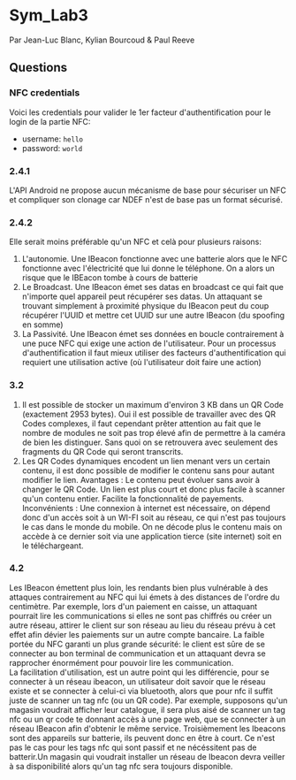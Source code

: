 # Sym_Lab3
Par Jean-Luc Blanc, Kylian Bourcoud & Paul Reeve

## Questions

### NFC credentials
Voici les credentials pour valider le 1er facteur d'authentification pour le login de la partie NFC:
- username: `hello`
- password: `world`

### 2.4.1
L'API Android ne propose aucun mécanisme de base pour sécuriser un NFC et
compliquer son clonage car NDEF n'est de base pas un format sécurisé.


### 2.4.2
Elle serait moins préférable qu'un NFC et celà pour plusieurs raisons:
1. L'autonomie. Une IBeacon fonctionne avec une batterie alors que le NFC fonctionne avec l'électricité que lui donne le téléphone. On a alors un risque que le IBEacon tombe à cours de batterie
2. Le Broadcast. Une IBeacon émet ses datas en broadcast ce qui fait 
que n'importe quel appareil peut récupérer ses datas. Un attaquant se trouvant simplement à proximité physique du IBeacon peut du coup récupérer l'UUID
et mettre cet UUID sur une autre IBeacon (du spoofing en somme)
3. La Passivité. Une IBeacon émet ses données en boucle contrairement
à une puce NFC qui exige une action de l'utilisateur. Pour un processus d'authentification il faut mieux utiliser des facteurs d'authentification qui requiert une utilisation active (où l'utilisateur doit faire une action)



### 3.2

1. Il est possible de stocker un maximum d'environ 3 KB dans un QR Code (exactement 2953 bytes). Oui il est possible de travailler avec des QR Codes complexes, il faut cependant prêter attention au fait que le nombre de modules ne soit pas trop élevé afin de permettre à la caméra de bien les distinguer. Sans quoi on se retrouvera avec seulement des fragments du QR Code qui seront transcrits.
2. Les QR Codes dynamiques encodent un lien menant vers un certain contenu, il est donc possible de modifier le contenu sans pour autant modifier le lien.
   Avantages : Le contenu peut évoluer sans avoir à changer le QR Code. Un lien est plus court et donc plus facile à scanner qu'un contenu entier. Facilite la fonctionnalité de payements.
   Inconvénients : Une connexion à internet est nécessaire, on dépend donc d'un accès soit à un WI-FI soit au réseau, ce qui n'est pas toujours le cas dans le monde du mobile. On ne décode plus le contenu mais on accède à ce dernier soit via une application tierce (site internet) soit en le téléchargeant.



### 4.2
Les IBeacon émettent plus loin, les rendants bien plus vulnérable à des attaques contrairement au NFC qui lui émets à des distances de l'ordre du centimètre. 
Par exemple, lors d'un paiement en caisse, un attaquant pourrait lire les communications si elles ne sont pas chiffrés ou créer un autre réseau, attirer le client sur son réseau au lieu du réseau prévu à cet effet afin dévier les paiements sur un autre compte bancaire. La faible portée du NFC garanti un plus grande sécurité: le client est sûre de se connecter au bon terminal de communication et un attaquant devra se rapprocher énormément pour pouvoir lire les communication.  
La facilitation d'utilisation, est un autre point qui les différencie, pour se connecter à un réseau ibeacon, un utilisateur doit savoir que le réseau existe et se connecter à celui-ci via bluetooth, alors que pour nfc il suffit juste de scanner un tag nfc (ou un QR code). 
Par exemple, supposons qu'un magasin voudrait afficher leur catalogue, il sera plus aisé de scanner un tag nfc ou un qr code te donnant accès à une page web, que se connecter à un réseau IBeacon afin d'obtenir le même service.
Troisièmement les Ibeacons sont des appareils sur batterie, ils peuvent donc en être à court. Ce n'est pas le cas pour les tags nfc qui sont passif et ne nécéssitent pas de batterir.Un magasin qui voudrait installer un réseau de Ibeacon devra veiller à sa disponibilité alors qu'un tag nfc sera toujours disponible.
